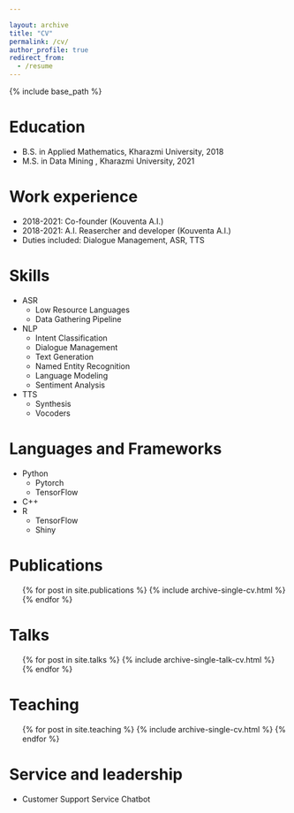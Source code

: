 ```yaml
---

layout: archive
title: "CV"
permalink: /cv/
author_profile: true
redirect_from:
  - /resume
---
```


{% include base_path %}

Education
======
* B.S. in Applied Mathematics, Kharazmi University, 2018
* M.S. in Data Mining , Kharazmi University, 2021


Work experience
======
*  2018-2021: Co-founder (Kouventa A.I.)
*  2018-2021: A.I. Reasercher and developer (Kouventa A.I.)
  * Duties included: Dialogue Management, ASR, TTS

  
Skills
======
* ASR
  * Low Resource Languages
  * Data Gathering Pipeline
* NLP
  * Intent Classification
  * Dialogue Management
  * Text Generation
  * Named Entity Recognition
  * Language Modeling
  * Sentiment Analysis
* TTS
  * Synthesis
  * Vocoders

Languages and Frameworks
======
* Python
  * Pytorch
  * TensorFlow
* C++
* R
  * TensorFlow
  * Shiny



Publications
======
  <ul>{% for post in site.publications %}
    {% include archive-single-cv.html %}
  {% endfor %}</ul>
  
Talks
======
  <ul>{% for post in site.talks %}
    {% include archive-single-talk-cv.html %}
  {% endfor %}</ul>
  
Teaching
======
  <ul>{% for post in site.teaching %}
    {% include archive-single-cv.html %}
  {% endfor %}</ul>
  
Service and leadership
======
* Customer Support Service Chatbot
